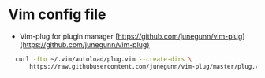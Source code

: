 # Vim config file

  - Vim-plug for plugin manager
    [https://github.com/junegunn/vim-plug](https://github.com/junegunn/vim-plug)
 
  ```sh
    curl -fLo ~/.vim/autoload/plug.vim --create-dirs \
        https://raw.githubusercontent.com/junegunn/vim-plug/master/plug.vim
  ```  

